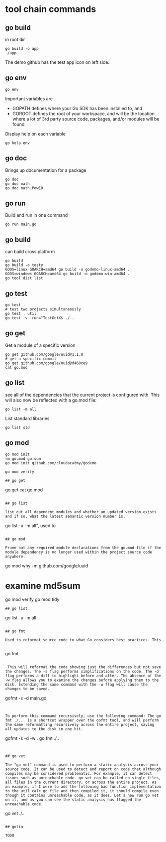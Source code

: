 # tool chain commands


## go build

in root dir

```
go build -o app
./app
```

The demo github has the test app icon on left side.

## go env

```
go env
```

Important variables are 

* GOPATH defines where your Go SDK has been installed to, and 
* GOROOT defines the root of your workspace, and will be the location where a lot of 3rd party source code, packages, and/or modules will be found

Display help on each variable

```
go help env
```

## go doc

Brings up documentation for a package

```
go doc
go doc math
go doc math.Pow10
```

## go run

Build and run in one command

```
go run main.go
```



## go build

can build cross platform

```
go build
go build -o testy
GOOS=linux GOARCH=amd64 go build -o godemo-linux-amd64 .
GOOS=windows GOARCH=amd64 go build -o godemo-win-amd64 .
go tool dist list
```

## go test

```
go test .
# test two projects simultaneously
go test . util
go test -v -run=^TestGetX$ ./..
```

## go get

Get a module of a specific version

```
go get github.com/google/uuid@1.1.0
# get a specific commit 
go get github.com/google/uuid@d460ce9
cat go.mod
```



## go list

see all of the dependencies that the current project is configured with. This will also now be reflected with a go.mod file: 

```
go list -m all
```

List standard libraries

```
go list std
```



## go mod

```
go mod init
rm go.mod go.sum
go mod init github.com/cloudacadmy/godemo

go mod verify

## go get

```
go get
cat go.mod
```

## go list

list out all dependent modules and whether an updated version exists and if so, what the latest semantic version number is.

```
go list -u -m all", used to 
```

## go mod

Prune out any required module declarations from the go.mod file if the module dependency is no longer used within the project source code anywhere.

```
go mod why -m github.com/google/uuid
# examine md5sum
go mod verify
go mod tidy  
```
## go list

```
go list -u -m all
```

## go fmt

Used to reformat source code to what Go considers best practices. This 


```
go fmt 
```

 This will reformat the code showing just the differences but not save the changes. The -s flag performs simplifications on the code. The -d flag performs a diff to highlight before and after. The absence of the -w flag allows you to examine the changes before applying them to the disk. Extending the same command with the -w flag will cause the changes to be saved. 

```
gofmt -s -d main.go
```


To perform this command recursively, use the following command: The go fmt ./... is a shortcut wrapper over the gofmt tool, and will perform the same reformatting recursively across the entire project, saving all updates to the disk in one hit. 

```
gofmt -s -d -w . 
go fmt ./..
```


## go vet

The "go vet" command is used to perform a static analysis across your source code. It can be used to detect and report on code that although compiles may be considered problematic. For example, it can detect issues such as unreachable code. go vet can be called on single files, all files in the current directory, or across the entire project. As an example, if I were to add the following bad function implementation to the util calc.go file and then compiled it, it should compile even though it contains unreachable code, as it does. Let's now run go vet on it, and as you can see the static analysis has flagged the unreachable code. 

```
go vet ./..
```

## golin

TODO



